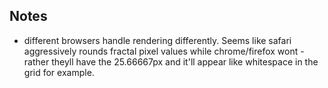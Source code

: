 ## Notes

- different browsers handle rendering differently. Seems like safari aggressively rounds fractal pixel values while chrome/firefox wont - rather theyll have the 25.66667px and it'll appear like whitespace in the grid for example.
